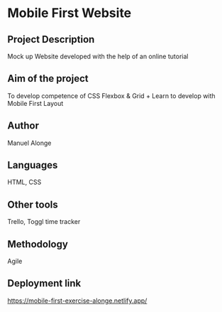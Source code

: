 # Mobile First Website

## Project Description

Mock up Website developed with the help of an online tutorial

## Aim of the project

To develop competence of CSS Flexbox & Grid + Learn to develop with Mobile First Layout

## Author

Manuel Alonge

## Languages

HTML, CSS

## Other tools

Trello, Toggl time tracker

## Methodology 

Agile

## Deployment link

https://mobile-first-exercise-alonge.netlify.app/

